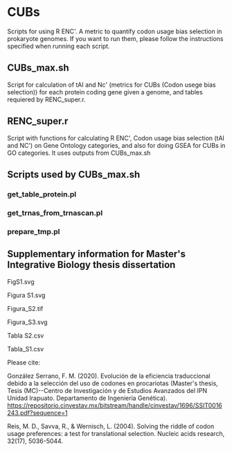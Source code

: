 # CUBs

Scripts for using R ENC'. A metric to quantify codon usage bias selection in prokaryote genomes. If you want to run them, please follow the instructions specified when running each script.

## CUBs_max.sh
Script for calculation of tAI and Nc' (metrics for CUBs (Codon usege bias selection)) for each protein coding gene given a genome, and tables requiered by RENC_super.r.

## RENC_super.r
Script with functions for calculating R ENC', Codon usage bias selection (tAI and NC') on Gene Ontology categories, and also for doing GSEA for CUBs in GO categories. It uses outputs from CUBs_max.sh

## Scripts used by CUBs_max.sh

### get_table_protein.pl

### get_trnas_from_trnascan.pl

### prepare_tmp.pl


## Supplementary information for Master's Integrative Biology thesis dissertation

FigS1.svg

Figura S1.svg

Figura_S2.tif

Figura_S3.svg

Tabla S2.csv

Tabla_S1.csv

Please cite:

González Serrano, F. M. (2020). Evolución de la eficiencia traduccional debido a la selección del uso de codones en procariotas (Master's thesis, Tesis (MC)--Centro de Investigación y de Estudios Avanzados del IPN Unidad Irapuato. Departamento de Ingeniería Genética). https://repositorio.cinvestav.mx/bitstream/handle/cinvestav/1696/SSIT0016243.pdf?sequence=1

Reis, M. D., Savva, R., & Wernisch, L. (2004). Solving the riddle of codon usage preferences: a test for translational selection. 
Nucleic acids research, 32(17), 5036-5044.
